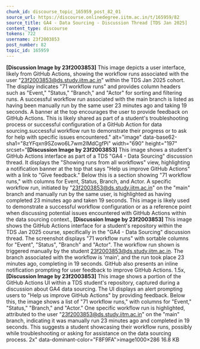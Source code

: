 ```yaml
---
chunk_id: discourse_topic_165959_post_82_01
source_url: https://discourse.onlinedegree.iitm.ac.in/t/165959/82
source_title: GA4 - Data Sourcing - Discussion Thread [TDS Jan 2025]
content_type: discourse
tokens: 722
username: 23f2003853
post_number: 82
topic_id: 165959
---
```


**[Discussion Image by 23f2003853]** This image depicts a user interface, likely from GitHub Actions, showing the workflow runs associated with the user "23f2003853@ds.study.iitm.ac.in" within the TDS Jan 2025 cohort. The display indicates "71 workflow runs" and provides column headers such as "Event," "Status," "Branch," and "Actor" for sorting and filtering runs. A successful workflow run associated with the main branch is listed as having been manually run by the same user 23 minutes ago and taking 19 seconds. A banner at the top encourages the user to provide feedback on GitHub Actions. This is likely shared as part of a student's troubleshooting process or successful configuration of a GitHub Action for data sourcing.successful workflow run to demonstrate their progress or to ask for help with specific issues encountered." alt="image" data-base62-sha1="8zYFqxn9SZowo6L7wm2lMdCgfPi" width="690" height="197" srcset="**[Discussion Image by 23f2003853]** This image shows a student's GitHub Actions interface as part of a TDS "GA4 - Data Sourcing" discussion thread. It displays the "Showing runs from all workflows" view, highlighting a notification banner at the top that says "Help us improve GitHub Actions" with a link to "Give feedback." Below this is a section showing "71 workflow runs," with columns for Event, Status, Branch, and Actor. A specific workflow run, initiated by "23f2003853@ds.study.iitm.ac.in" on the "main" branch and manually run by the same user, is highlighted as having completed 23 minutes ago and taken 19 seconds. This image is likely used to demonstrate a successful workflow configuration or as a reference point when discussing potential issues encountered with GitHub Actions within the data sourcing context., **[Discussion Image by 23f2003853]** This image shows the GitHub Actions interface for a student's repository within the TDS Jan 2025 course, specifically in the "GA4 - Data Sourcing" discussion thread. The screenshot displays "71 workflow runs" with sortable columns for "Event", "Status", "Branch" and "Actor". The workflow run shown is triggered manually by the student 23f2003853@ds.study.iitm.ac.in. The branch associated with the workflow is 'main', and the run took place 23 minutes ago, completing in 19 seconds. GitHub also presents an inline notification prompting for user feedback to improve GitHub Actions. 1.5x, **[Discussion Image by 23f2003853]** This image shows a portion of the GitHub Actions UI within a TDS student's repository, captured during a discussion about GA4 data sourcing. The UI displays an alert prompting users to "Help us improve GitHub Actions" by providing feedback. Below this, the image shows a list of "71 workflow runs," with columns for "Event," "Status," "Branch," and "Actor." One specific workflow run is highlighted, attributed to the user "23f2003853@ds.study.iitm.ac.in" on the "main" branch, indicating it was manually run 23 minutes ago and completed in 19 seconds. This suggests a student showcasing their workflow runs, possibly while troubleshooting or asking for assistance on the data sourcing process. 2x" data-dominant-color="F8F9FA">image1000×286 16.8 KB
